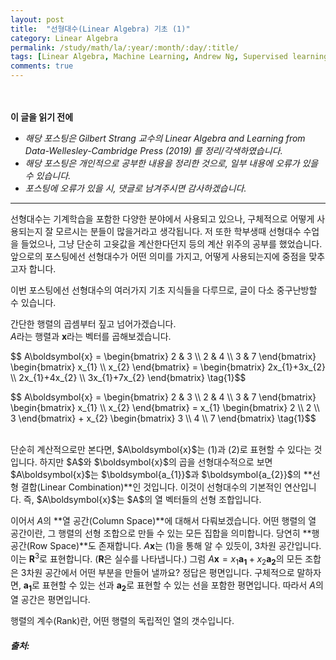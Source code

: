 ```yaml
---
layout: post
title:  "선형대수(Linear Algebra) 기초 (1)"
category: Linear Algebra
permalink: /study/math/la/:year/:month/:day/:title/
tags: [Linear Algebra, Machine Learning, Andrew Ng, Supervised learning, Unsupervised Learning, 머신러닝, 기계학습, 지도학습, 비지도학습]
comments: true
---
```


<br><br>
**이 글을 읽기 전에**<br>
- _해당 포스팅은 Gilbert Strang 교수의 Linear Algebra and Learning from Data-Wellesley-Cambridge Press (2019) 를 정리/각색하였습니다._
- _해당 포스팅은 개인적으로 공부한 내용을 정리한 것으로, 일부 내용에 오류가 있을 수 있습니다._
- _포스팅에 오류가 있을 시, 댓글로 남겨주시면 감사하겠습니다._

---

선형대수는 기계학습을 포함한 다양한 분야에서 사용되고 있으나, 구체적으로 어떻게 사용되는지 잘 모르시는 분들이 많을거라고 생각됩니다. 저 또한 학부생때 선형대수 수업을 들었으나, 그냥 단순히 고윳값을 계산한다던지 등의 계산 위주의 공부를 했었습니다. 앞으로의 포스팅에선 선형대수가 어떤 의미를 가지고, 어떻게 사용되는지에 중점을 맞추고자 합니다.<br>

이번 포스팅에선 선형대수의 여러가지 기초 지식들을 다루므로, 글이 다소 중구난방할 수 있습니다.

간단한 행렬의 곱셈부터 짚고 넘어가겠습니다.<br>
$A$라는 행렬과 $\boldsymbol{x}$라는 벡터를 곱해보겠습니다.<br>
<p>$$
A\boldsymbol{x}
=
\begin{bmatrix}
2 & 3 \\
2 & 4 \\
3 & 7
\end{bmatrix}
\begin{bmatrix}
x_{1} \\
x_{2}
\end{bmatrix}
=
\begin{bmatrix}
2x_{1}+3x_{2} \\
2x_{1}+4x_{2} \\
3x_{1}+7x_{2}
\end{bmatrix}
\tag{1}$$</p>

<p>$$
A\boldsymbol{x}
=
\begin{bmatrix}
2 & 3 \\
2 & 4 \\
3 & 7
\end{bmatrix}
\begin{bmatrix}
x_{1} \\
x_{2}
\end{bmatrix}
=
x_{1}
\begin{bmatrix}
2 \\ 2 \\ 3
\end{bmatrix}
+
x_{2}
\begin{bmatrix}
3 \\ 4 \\ 7
\end{bmatrix}
\tag{1}$$</p>

<br>
단순히 계산적으로만 본다면, $A\boldsymbol{x}$는 (1)과 (2)로 표현할 수 있다는 것입니다. 하지만 $A$와 $\boldsymbol{x}$의 곱을 선형대수적으로 보면 $A\boldsymbol{x}$는 $\boldsymbol{a_{1}}$과 $\boldsymbol{a_{2}}$의 **선형 결합(Linear Combination)**인 것입니다. 이것이 선형대수의 기본적인 연산입니다. 즉, $A\boldsymbol{x}$는 $A$의 열 벡터들의 선형 조합입니다.<br>

이어서 $A$의 **열 공간(Column Space)**에 대해서 다뤄보겠습니다. 어떤 행렬의 열 공간이란, 그 행렬의 선형 조합으로 만들 수 있는 모든 집합을 의미합니다. 당연히 **행 공간(Row Space)**도 존재합니다. $A\boldsymbol{x}$는 (1)을 통해 알 수 있듯이, 3차원 공간입니다. 이는 $\mathbf{R}^{3}$로 표현합니다. ($\mathbf{R}$은 실수를 나타냅니다.) 그럼 $A\boldsymbol{x}=x_{1}\boldsymbol{a_{1}}+x_{2}\boldsymbol{a_{2}}$의 모든 조합은 3차원 공간에서 어떤 부분을 만들어 낼까요? 정답은 평면입니다. 구체적으로 말하자면, $\boldsymbol{a_{1}}$로 표현할 수 있는 선과 $\boldsymbol{a_{2}}$로 표현할 수 있는 선을 포함한 평면입니다. 따라서 $A$의 열 공간은 평면입니다.<br>

행렬의 계수(Rank)란, 어떤 행렬의 독립적인 열의 갯수입니다. 

##### 출처:
